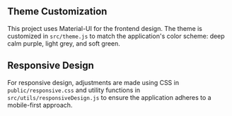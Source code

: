 ## Theme Customization

This project uses Material-UI for the frontend design. The theme is customized in `src/theme.js` to match the application's color scheme: deep calm purple, light grey, and soft green.

## Responsive Design

For responsive design, adjustments are made using CSS in `public/responsive.css` and utility functions in `src/utils/responsiveDesign.js` to ensure the application adheres to a mobile-first approach.